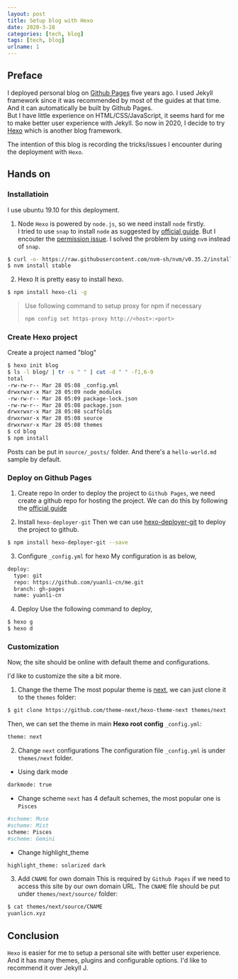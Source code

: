 ```yaml
---
layout: post
title: Setup blog with Hexo
date: 2020-3-28
categories: [tech, blog]
tags: [tech, blog]
urlname: 1
---
```


## Preface
I deployed personal blog on [Github Pages](https://pages.github.com/) five years ago. I used Jekyll framework since it was recommended by most of the guides at that time. And it can automatically be built by Github Pages.    
But I have little experience on HTML/CSS/JavaScript, it seems hard for me to make better user experience with Jekyll. So now in 2020, I decide to try [Hexo](https://hexo.io/) which is another blog framework. 

The intention of this blog is recording the tricks/issues I encounter during the deployment with `Hexo`.

<!-- more -->

## Hands on
### Installatioin

I use ubuntu 19.10 for this deployment.

1. Node
`Hexo` is powered by `node.js`, so we need install `node` firstly.  
I tried to use `snap` to install `node` as suggested by [official guide](https://nodejs.org/en/download/package-manager/#debian-and-ubuntu-based-linux-distributions-enterprise-linux-fedora-and-snap-packages). But I encouter the [permission issue](https://stackoverflow.com/q/48910876/7325336). I solved the problem by using `nvm` instead of `snap`.
```bash
$ curl -o- https://raw.githubusercontent.com/nvm-sh/nvm/v0.35.2/install.sh | bash
$ nvm install stable
```
2. Hexo
It is pretty easy to install hexo.
```bash
$ npm install hexo-cli -g
```
> Use following command to setup proxy for npm if necessary
> ```bash
> npm config set https-proxy http://<host>:<port>
> ```

### Create Hexo project
Create a project named "blog"
```bash
$ hexo init blog
$ ls -l blog/ | tr -s " " | cut -d " " -f1,6-9
total
-rw-rw-r-- Mar 28 05:08 _config.yml
drwxrwxr-x Mar 28 05:09 node_modules
-rw-rw-r-- Mar 28 05:09 package-lock.json
-rw-rw-r-- Mar 28 05:08 package.json
drwxrwxr-x Mar 28 05:08 scaffolds
drwxrwxr-x Mar 28 05:08 source
drwxrwxr-x Mar 28 05:08 themes
$ cd blog
$ npm install
```
Posts can be put in `source/_posts/` folder. And there's a `hello-world.md` sample by default.

### Deploy on Github Pages
1. Create repo
In order to deploy the project to `Github Pages`, we need create a github repo for hosting the project. We can do this by following the [official guide](https://help.github.com/en/github/working-with-github-pages/creating-a-github-pages-site)

2. Install `hexo-deployer-git`
Then we can use [hexo-deployer-git](https://github.com/hexojs/hexo-deployer-git) to deploy the project to github.
```bash
$ npm install hexo-deployer-git --save
```

3. Configure `_config.yml` for hexo
My configuration is as below,
```bash
deploy:
  type: git
  repo: https://github.com/yuanli-cn/me.git
  branch: gh-pages
  name: yuanli-cn
```

4. Deploy
Use the following command to deploy,
```bash
$ hexo g
$ hexo d
```

### Customization
Now, the site should be online with default theme and configurations.

I'd like to customize the site a bit more.
1. Change the theme
The most popular theme is [next](https://github.com/theme-next/hexo-theme-next),  we can just clone it to the `themes` folder:
```bash
$ git clone https://github.com/theme-next/hexo-theme-next themes/next
```
Then, we can set the theme in main **Hexo root config** `_config.yml`:
```bash
theme: next
```
2. Change `next` configurations
  The configuration file `_config.yml` is under `themes/next` folder.
  - Using dark mode
  ```bash
  darkmode: true
  ```
  - Change scheme
  `next` has 4 default schemes, the most popular one is `Pisces`
  ```bash
  #scheme: Muse
  #scheme: Mist
  scheme: Pisces
  #scheme: Gemini
  ```
  - Change highlight_theme
  ```bash
  highlight_theme: solarized dark
  ```
3. Add `CNAME` for own domain
This is required by `Github Pages` if we need to access this site by our own domain URL.
The `CNAME` file should be put under `themes/next/source/` folder:
```bash
$ cat themes/next/source/CNAME
yuanlicn.xyz
```

## Conclusion
`Hexo` is easier for me to setup a personal site with better user experience. And it has many themes, plugins and configurable options. 
I'd like to recommend it over Jekyll J.
